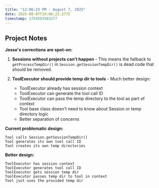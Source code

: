```yaml
---
title: "12:06:23 PM - August 7, 2025"
date: 2025-08-07T19:06:23.277Z
timestamp: 1754593583277
---
```


## Project Notes

**Jesse's corrections are spot-on:**

1. **Sessions without projects can't happen** - This means the fallback to `getProcessTempDir()` in `Session.getSessionTempDir()` is dead code that should be removed.

2. **ToolExecutor should provide temp dir to tools** - Much better design:
   - ToolExecutor already has session context
   - ToolExecutor can generate the tool call ID 
   - ToolExecutor can pass the temp directory to the tool as part of context
   - Tool base class doesn't need to know about Session or temp directory logic
   - Better separation of concerns

**Current problematic design:**
```
Tool calls Session.getSessionTempDir() 
Tool generates its own tool call ID
Tool creates its own temp directories
```

**Better design:**
```
ToolExecutor has session context
ToolExecutor generates tool call ID
ToolExecutor gets session temp dir
ToolExecutor passes temp dir to tool in context
Tool just uses the provided temp dir
```
